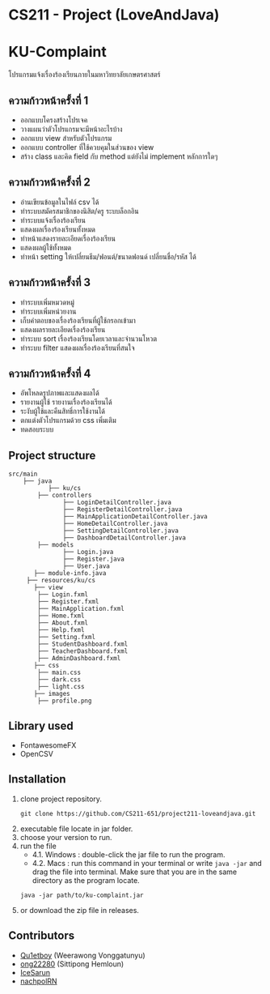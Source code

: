 # CS211 - Project (LoveAndJava)
# KU-Complaint
โปรแกรมแจ้งเรื่องร้องเรียนภายในมหาวิทยาลัยเกษตรศาสตร์
## ความก้าวหน้าครั้งที่ 1

- ออกแบบโครงสร้างโปรเจค
- วางแผนว่าตัวโปรแกรมจะมีหน้าอะไรบ้าง
- ออกแบบ view สําหรับตัวโปรแกรม
- ออกแบบ controller ที่ใช้ควบคุมในส่วนของ view
- สร้าง class และคิด field กับ method แต่ยังไม่ implement หลักการใดๆ

## ความก้าวหน้าครั้งที่ 2
- อ่านเขียนข้อมูลในไฟล์ csv ได้
- ทําระบบสมัครสมาชิกของนิสิต/ครู ระบบล็อกอิน
- ทําระบบแจ้งเรื่องร้องเรียน
- แสดงผลเรื่องร้องเรียนทั้งหมด
- ทําหน้าแสดงรายละเอียดเรื่องร้องเรียน
- แสดงผลผู้ใช้ทั้งหมด
- ทําหน้า setting ให้เปลี่ยนธีม/ฟอนต์/ขนาดฟอนด์ เปลี่ยนชื่อ/รหัส ได้

## ความก้าวหน้าครั้งที่ 3
- ทําระบบเพิ่มหมวดหมู่
- ทําระบบเพิ่มหน่วยงาน
- เก็บคําตอบของเรื่องร้องเรียนที่ผู้ใช้กรอกเข้ามา
- แสดงผลรายละเอียดเรื่องร้องเรียน
- ทําระบบ sort เรื่องร้องเรียนโดยเวลาและจํานวนโหวต
- ทําระบบ filter แสดงผลเรื่องร้องเรียนที่สนใจ

## ความก้าวหน้าครั้งที่ 4
- อัพโหลดรูปภาพและแสดงผลได้
- รายงานผู้ใช้ รายงานเรื่องร้องเรียนได้
- ระงับผู้ใช้และคืนสิทธิ์การใช้งานได้
- ตกแต่งตัวโปรแกรมด้วย css เพิ่มเติม
- ทดสอบระบบ

## Project structure

```
src/main
    ├── java
           ├── ku/cs
		├── controllers
		       ├── LoginDetailController.java
		       ├── RegisterDetailController.java
		       ├── MainApplicationDetailController.java
		       ├── HomeDetailController.java
		       ├── SettingDetailController.java
		       ├── DashboardDetailController.java
		├── models
		       ├── Login.java
		       ├── Register.java
		       ├── User.java
	   ├── module-info.java
     ├── resources/ku/cs
	   ├── view
		├── Login.fxml
		├── Register.fxml
		├── MainApplication.fxml
		├── Home.fxml
		├── About.fxml
		├── Help.fxml
		├── Setting.fxml
		├── StudentDashboard.fxml
		├── TeacherDashboard.fxml
		├── AdminDashboard.fxml
	   ├── css
		├── main.css
		├── dark.css
		├── light.css
	   ├── images
		├── profile.png
```

## Library used
- FontawesomeFX
- OpenCSV

## Installation

1. clone project repository.
   ```
   git clone https://github.com/CS211-651/project211-loveandjava.git
   ```
2. executable file locate in jar folder.
3. choose your version to run.
4. run the file
   - 4.1. Windows : double-click the jar file to run the program.
   - 4.2. Macs    : run this command in your terminal or write `java -jar` and drag the file into terminal. Make sure that you are in the same directory as the program locate.
   ```
   java -jar path/to/ku-complaint.jar
   ```
5. or download the zip file in releases.
   
## Contributors
- [Qu1etboy](https://github.com/Qu1etboy) (Weerawong Vonggatunyu)
- [ong22280](https://github.com/ong22280) (Sittipong Hemloun)
- [IceSarun](https://github.com/IceSarun)
- [nachpolRN](https://github.com/nachpolRN)

[//]: # (**วิธีทดสอบการ RUN**)

[//]: # (1. Main)

[//]: # (   - `run Main Class`)

[//]: # (2. javafx plugin)

[//]: # (   - `MVN Clean`)

[//]: # (   - `javafx -> javafx:run`)

[//]: # ()
[//]: # (**วิธีสร้าง Jar**<br>)

[//]: # (MVN Clean<br>)

[//]: # (MVN install<br><br>)

[//]: # (file จะอยู่ใน target เป็น shade.jar )



